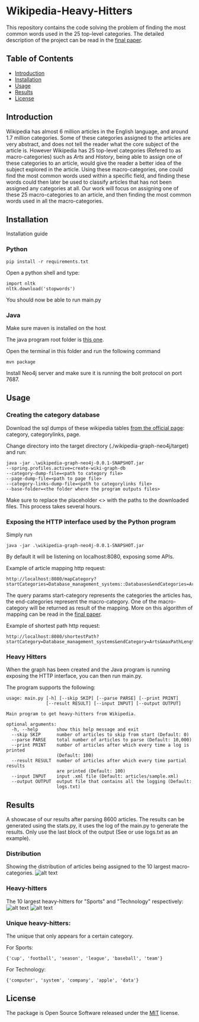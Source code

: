# Wikipedia-Heavy-Hitters
This repository contains the code solving the problem of finding the most common words used in the 25 top-level categories. The detailed description of the project can be read in the [final paper](./CTDS___Heavy_Hitters_Words.pdf).

## Table of Contents
- [Introduction](#introduction)
- [Installation](#installation)
- [Usage](#usage)
- [Results](#results)
- [License](#license)

## Introduction

Wikipedia has almost 6 million articles in the English language, and around 1.7 million categories. Some of these categories assigned to the articles are very abstract, and does not tell the reader what the core subject of the article is. However Wikipedia has 25 top-level categories (Refered to as macro-categories) such as _Arts_ and _History_, being able to assign one of these categories to an article, would give the reader a better idea of the subject explored in the article. Using these macro-categories, one could find the most common words used within a specific field, and finding these words could then later be used to classify articles that has not been assigned any categories at all.
Our work will focus on assigning one of these 25 macro-categories to an article, and then finding the most common words used in all the macro-categories.

## Installation
Installation guide

### Python
    pip install -r requirements.txt

Open a python shell and type:

    import nltk
    nltk.download('stopwords')
    
You should now be able to run main.py

### Java

Make sure maven is installed on the host


The java program root folder is [this one](./wikipedia-graph-neo4j/).

Open the terminal in this folder and run the following command
    
    mvn package

Install Neo4j server and make sure it is running the bolt protocol on port 7687.

## Usage

### Creating the category database

Download the sql dumps of these wikipedia tables [from the official page](https://dumps.wikimedia.org/enwiki/): category, categorylinks, page.

Change directory into the target directory (./wikipedia-graph-neo4j/target) and run:

    java -jar .\wikipedia-graph-neo4j-0.0.1-SNAPSHOT.jar 
    --spring.profiles.active=create-wiki-graph-db 
    --category-dump-file=<path to category file> 
    --page-dump-file=<path to page file>
    --category-links-dump-file=<path to categorylinks file>
    --base-folder=<the folder where the program outputs files>

Make sure to replace the placeholder <> with the paths to the downloaded files.
This process takes several hours.

### Exposing the HTTP interface used by the Python program

Simply run

    java -jar .\wikipedia-graph-neo4j-0.0.1-SNAPSHOT.jar

By default it will be listening on localhost:8080, exposing some APIs.

Example of article mapping http request:

    http://localhost:8080/mapCategory?startCategories=Database_management_systems::Databases&endCategories=Arts::Geography::Technology::Science::People::World

The query params start-category represents the categories the articles has, the end-categories represent the macro-category. One of the macro-category will be returned as result of the mapping. More on this algorithm of mapping can be read in the [final paper](./CTDS___Heavy_Hitters_Words.pdf).

Example of shortest path http request:

    http://localhost:8080/shortestPath?startCategory=Database_management_systems&endCategory=Arts&maxPathLength=10

### Heavy Hitters

When the graph has been created and the Java program is running exposing the HTTP interface, you can then run main.py.

The program supports the following:

```
usage: main.py [-h] [--skip SKIP] [--parse PARSE] [--print PRINT]
               [--result RESULT] [--input INPUT] [--output OUTPUT]

Main program to get heavy-hitters from Wikipedia.

optional arguments:
  -h, --help       show this help message and exit
  --skip SKIP      number of articles to skip from start (Default: 0)
  --parse PARSE    total number of articles to parse (Default: 10,000)
  --print PRINT    number of articles after which every time a log is printed
                   (Default: 100)
  --result RESULT  number of articles after which every time partial results
                   are printed (Default: 100)
  --input INPUT    input .xml file (Default: articles/sample.xml)
  --output OUTPUT  output file that contains all the logging (Default:
                   logs.txt)

```

## Results
A showcase of our results after parsing 8600 articles. The results can be generated using the stats.py, it uses the log of the main.py to generate the results. Only use the last block of the output (See or use logs.txt as an example).

### Distribution
Showing the distribution of articles being assigned to the 10 largest macro-categories.
![alt text](https://github.com/cenh/Wikipedia-Heavy-Hitters/blob/master/images/Distribution.png?raw=true "Distribution among the 10 largest categories")

### Heavy-hitters
The 10 largest heavy-hitters for "Sports" and "Technology" respectively:
![alt text](https://github.com/cenh/Wikipedia-Heavy-Hitters/blob/master/images/Sports.png?raw=true "10 largest heavy-hitters for Sports")
![alt text](https://github.com/cenh/Wikipedia-Heavy-Hitters/blob/master/images/Technology.png?raw=true "10 largest heavy-hitters for Technology")

### Unique heavy-hitters:
The unique that only appears for a certain category.

For Sports:
    
    {'cup', 'football', 'season', 'league', 'baseball', 'team'}

For Technology:
    
    {'computer', 'system', 'company', 'apple', 'data'}

## License
The package is Open Source Software released under the [MIT](LICENSE) license.
